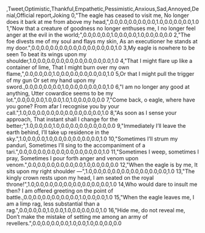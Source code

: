 ,Tweet,Optimistic,Thankful,Empathetic,Pessimistic,Anxious,Sad,Annoyed,Denial,Official report,Joking
0,"The eagle has ceased to visit me, No longer does it bark at me from above my head,",0.0,0.0,0.0,0.0,0.0,1.0,0.0,0.0,0.0,1.0
1,"Now that a creature of goodness no longer enthuses me, I no longer feel anger at the evil in the world;",0.0,0.0,0.0,1.0,0.0,0.0,1.0,0.0,0.0,0.0
2,"The foe divests me of my soul and flays my skin, As an executioner he stands at my door.",0.0,0.0,0.0,0.0,0.0,0.0,0.0,0.0,0.0,1.0
3,My eagle is nowhere to be seen To beat its wings upon my shoulder,1.0,0.0,0.0,0.0,0.0,0.0,0.0,0.0,0.0,1.0
4,"That I might flare up like a container of lime, That I might burn over my own flame,",0.0,0.0,0.0,1.0,0.0,0.0,0.0,0.0,0.0,1.0
5,Or that I might pull the trigger of my gun Or set my hand upon my sword.,0.0,0.0,0.0,0.0,1.0,0.0,0.0,0.0,0.0,1.0
6,"I am no longer any good at anything, Utter cowardice seems to be my lot.",0.0,0.0,0.0,1.0,0.0,1.0,1.0,0.0,0.0,0.0
7,"Come back, o eagle, where have you gone? From afar I recognise you by your call.",1.0,0.0,0.0,0.0,0.0,0.0,0.0,0.0,0.0,1.0
8,"As soon as I sense your approach, That instant shall I change for the better;",1.0,0.0,0.0,1.0,0.0,0.0,0.0,0.0,0.0,0.0
9,"Immediately I’ll leave the earth behind, I’ll take up residence in the sky.",1.0,0.0,0.0,1.0,0.0,0.0,0.0,0.0,0.0,1.0
10,"Sometimes I’ll strum my panduri, Sometimes I’ll sing to the accompaniment of a tari.",0.0,0.0,0.0,0.0,0.0,0.0,0.0,0.0,0.0,1.0
11,"Sometimes I weep, sometimes I pray, Sometimes I pour forth anger and venom upon venom.",0.0,0.0,0.0,0.0,0.0,0.0,1.0,0.0,0.0,0.0
12,"When the eagle is by me, It sits upon my right shoulder —",1.0,0.0,0.0,0.0,0.0,0.0,0.0,0.0,0.0,1.0
13,"The kingly crown rests upon my head, I am seated on the royal throne!",1.0,0.0,0.0,0.0,0.0,0.0,0.0,0.0,0.0,1.0
14,Who would dare to insult me then? I am offered greeting on the point of battle.,0.0,0.0,0.0,0.0,0.0,0.0,1.0,0.0,0.0,1.0
15,"When the eagle leaves me, I am a limp rag, less substantial than a rag.",0.0,0.0,0.0,1.0,0.0,1.0,0.0,0.0,0.0,1.0
16,"Hide me, do not reveal me, Don’t make the mistake of setting me among an army of revellers.",0.0,0.0,0.0,0.0,1.0,0.0,1.0,0.0,0.0,0.0
